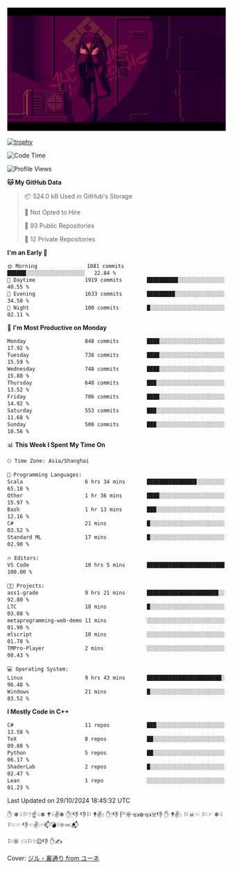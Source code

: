 ![](imgs/main.png)

[![trophy](https://github-profile-trophy.vercel.app/?username=NeilKleistGao&theme=dracula)](https://github.com/ryo-ma/github-profile-trophy)

<!--START_SECTION:waka-->
![Code Time](http://img.shields.io/badge/Code%20Time-1%2C401%20hrs%2046%20mins-blue)

![Profile Views](http://img.shields.io/badge/Profile%20Views-1-blue)

**🐱 My GitHub Data** 

> 📦 524.0 kB Used in GitHub's Storage 
 > 
> 🚫 Not Opted to Hire
 > 
> 📜 93 Public Repositories 
 > 
> 🔑 12 Private Repositories 
 > 
**I'm an Early 🐤** 

```text
🌞 Morning                1081 commits        ██████░░░░░░░░░░░░░░░░░░░   22.84 % 
🌆 Daytime                1919 commits        ██████████░░░░░░░░░░░░░░░   40.55 % 
🌃 Evening                1633 commits        █████████░░░░░░░░░░░░░░░░   34.50 % 
🌙 Night                  100 commits         █░░░░░░░░░░░░░░░░░░░░░░░░   02.11 % 
```
📅 **I'm Most Productive on Monday** 

```text
Monday                   848 commits         ████░░░░░░░░░░░░░░░░░░░░░   17.92 % 
Tuesday                  738 commits         ████░░░░░░░░░░░░░░░░░░░░░   15.59 % 
Wednesday                748 commits         ████░░░░░░░░░░░░░░░░░░░░░   15.80 % 
Thursday                 640 commits         ███░░░░░░░░░░░░░░░░░░░░░░   13.52 % 
Friday                   706 commits         ████░░░░░░░░░░░░░░░░░░░░░   14.92 % 
Saturday                 553 commits         ███░░░░░░░░░░░░░░░░░░░░░░   11.68 % 
Sunday                   500 commits         ███░░░░░░░░░░░░░░░░░░░░░░   10.56 % 
```


📊 **This Week I Spent My Time On** 

```text
🕑︎ Time Zone: Asia/Shanghai

💬 Programming Languages: 
Scala                    6 hrs 34 mins       ████████████████░░░░░░░░░   65.18 % 
Other                    1 hr 36 mins        ████░░░░░░░░░░░░░░░░░░░░░   15.97 % 
Bash                     1 hr 13 mins        ███░░░░░░░░░░░░░░░░░░░░░░   12.16 % 
C#                       21 mins             █░░░░░░░░░░░░░░░░░░░░░░░░   03.52 % 
Standard ML              17 mins             █░░░░░░░░░░░░░░░░░░░░░░░░   02.90 % 

🔥 Editors: 
VS Code                  10 hrs 5 mins       █████████████████████████   100.00 % 

🐱‍💻 Projects: 
ass1-grade               9 hrs 21 mins       ███████████████████████░░   92.80 % 
LTC                      18 mins             █░░░░░░░░░░░░░░░░░░░░░░░░   03.08 % 
metaprogramming-web-demo 11 mins             ░░░░░░░░░░░░░░░░░░░░░░░░░   01.90 % 
mlscript                 10 mins             ░░░░░░░░░░░░░░░░░░░░░░░░░   01.78 % 
TMPro-Player             2 mins              ░░░░░░░░░░░░░░░░░░░░░░░░░   00.43 % 

💻 Operating System: 
Linux                    9 hrs 43 mins       ████████████████████████░   96.48 % 
Windows                  21 mins             █░░░░░░░░░░░░░░░░░░░░░░░░   03.52 % 
```

**I Mostly Code in C++** 

```text
C#                       11 repos            ███░░░░░░░░░░░░░░░░░░░░░░   13.58 % 
TeX                      8 repos             ██░░░░░░░░░░░░░░░░░░░░░░░   09.88 % 
Python                   5 repos             ██░░░░░░░░░░░░░░░░░░░░░░░   06.17 % 
ShaderLab                2 repos             █░░░░░░░░░░░░░░░░░░░░░░░░   02.47 % 
Lean                     1 repo              ░░░░░░░░░░░░░░░░░░░░░░░░░   01.23 % 
```




 Last Updated on 29/10/2024 18:45:32 UTC
<!--END_SECTION:waka-->

✋ ❄☟⚐🕆☝☟❄ 🕈☟✌❄ ✋🕯👎 👎⚐ 🕈✌💧 ✋🕯👎 🏱☼☜❄☜☠👎 ✋ 🕈✌💧 ⚐☠☜ ⚐☞ ❄☟⚐💧☜ 👎☜✌☞📫💣🕆❄☜💧📬

⚐☼ 💧☟⚐🕆☹👎 ✋✍

Cover: [ジル・裏通り from ユーネ](https://www.pixiv.net/artworks/62127066)

